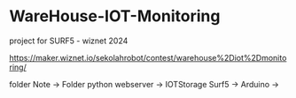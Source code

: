 # WareHouse-IOT-Monitoring
project for SURF5 - wiznet 2024

https://maker.wiznet.io/sekolahrobot/contest/warehouse%2Diot%2Dmonitoring/

folder 
Note             -> Folder
python webserver -> IOTStorage
Surf5            -> 
Arduino          ->
